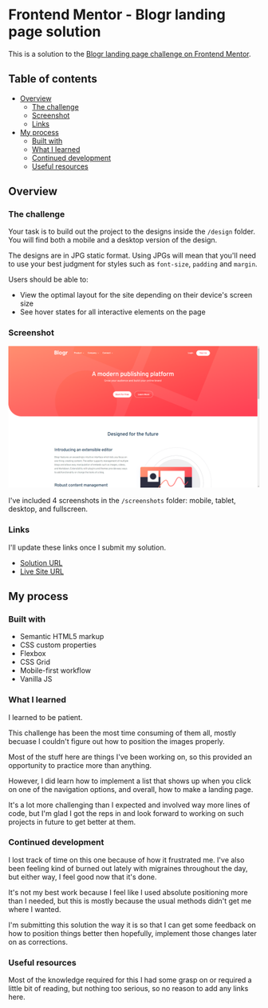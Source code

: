# Frontend Mentor - Blogr landing page solution

This is a solution to the [Blogr landing page challenge on Frontend Mentor](https://www.frontendmentor.io/challenges/blogr-landing-page-EX2RLAApP). 

## Table of contents

- [Overview](#overview)
  - [The challenge](#the-challenge)
  - [Screenshot](#screenshot)
  - [Links](#links)
- [My process](#my-process)
  - [Built with](#built-with)
  - [What I learned](#what-i-learned)
  - [Continued development](#continued-development)
  - [Useful resources](#useful-resources)

## Overview

### The challenge

Your task is to build out the project to the designs inside the `/design` folder. You will find both a mobile and a desktop version of the design. 

The designs are in JPG static format. Using JPGs will mean that you'll need to use your best judgment for styles such as `font-size`, `padding` and `margin`.

Users should be able to:

- View the optimal layout for the site depending on their device's screen size
- See hover states for all interactive elements on the page

### Screenshot

![](./screenshots/blogr-landing-page-fullscreen.png)

I've included 4 screenshots in the `/screenshots` folder: mobile, tablet, desktop, and fullscreen.

### Links

I'll update these links once I submit my solution. 

- [Solution URL](https://www.frontendmentor.io/solutions/responsive-landing-page-using-css-grid-flexbox-and-bem-UssRPhkLN#comment-61701a127f0dd1434ed59940)
- [Live Site URL](https://victor-nyagudi.github.io/blogr-landing-page/)

## My process

### Built with

- Semantic HTML5 markup
- CSS custom properties
- Flexbox
- CSS Grid
- Mobile-first workflow
- Vanilla JS

### What I learned

I learned to be patient. 

This challenge has been the most time consuming of them all, mostly becuase I couldn't figure out how to position the images properly. 

Most of the stuff here are things I've been working on, so this provided an opportunity to practice
more than anything.

However, I did learn how to implement a list that shows up when you click on one of the navigation
options, and overall, how to make a landing page. 

It's a lot more challenging than I expected and involved way more lines of code, but I'm glad I
got the reps in and look forward to working on such projects in future to get better at them.

### Continued development

I lost track of time on this one because of how it frustrated me. I've also been feeling kind of
burned out lately with migraines throughout the day, but either way, I feel good now that it's done.

It's not my best work because I feel like I used absolute positioning more than I needed, but this 
is mostly because the usual methods didn't get me where I wanted. 

I'm submitting this solution the way it is so that I can get some feedback on how to position things
better then hopefully, implement those changes later on as corrections. 

### Useful resources

Most of the knowledge required for this I had some grasp on or required a little bit of reading, but
nothing too serious, so no reason to add any links here. 